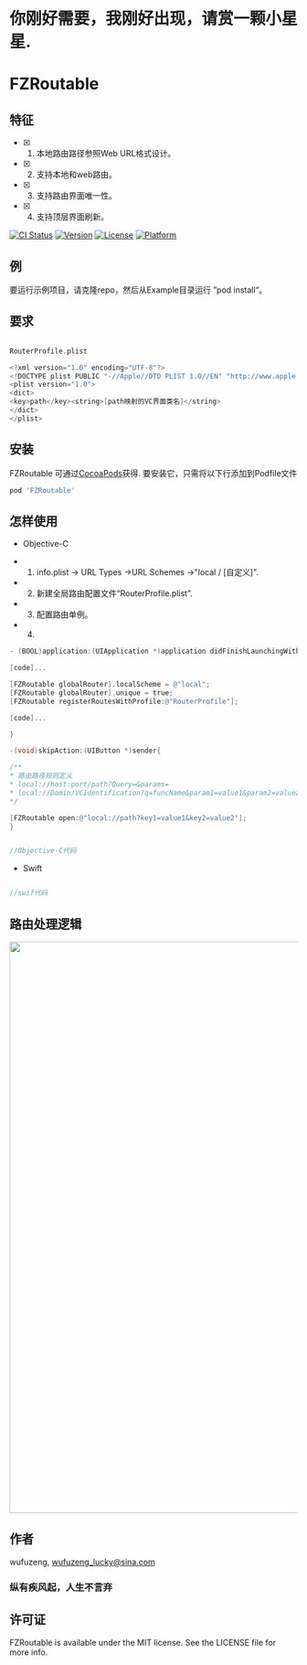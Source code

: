 # 你刚好需要，我刚好出现，请赏一颗小星星.

# FZRoutable
##  特征
- [x]  1.  本地路由路径参照Web URL格式设计。
- [x]  2.  支持本地和web路由。
- [x]  3. 支持路由界面唯一性。
- [x]  4. 支持顶层界面刷新。

[![CI Status](https://img.shields.io/travis/wufuzeng/FZRoutable.svg?style=flat)](https://travis-ci.org/wufuzeng/FZRoutable)
[![Version](https://img.shields.io/cocoapods/v/FZRoutable.svg?style=flat)](https://cocoapods.org/pods/FZRoutable)
[![License](https://img.shields.io/cocoapods/l/FZRoutable.svg?style=flat)](https://cocoapods.org/pods/FZRoutable)
[![Platform](https://img.shields.io/cocoapods/p/FZRoutable.svg?style=flat)](https://cocoapods.org/pods/FZRoutable)

## 例

要运行示例项目，请克隆repo，然后从Example目录运行 ”pod install“。

## 要求
```objective-c

RouterProfile.plist 

<?xml version="1.0" encoding="UTF-8"?>
<!DOCTYPE plist PUBLIC "-//Apple//DTD PLIST 1.0//EN" "http://www.apple.com/DTDs/PropertyList-1.0.dtd">
<plist version="1.0">
<dict>
<key>path</key><string>[path映射的VC界面类名]</string>
</dict>
</plist>

```

## 安装

FZRoutable 可通过[CocoaPods](https://cocoapods.org)获得. 要安装它，只需将以下行添加到Podfile文件

```ruby
pod 'FZRoutable'
```

## 怎样使用

* Objective-C
-  1. info.plist -> URL Types ->URL Schemes ->"local / [自定义]".
-  2. 新建全局路由配置文件“RouterProfile.plist”.
-  3. 配置路由单例。
-  4. 

```objective-c
- (BOOL)application:(UIApplication *)application didFinishLaunchingWithOptions:(NSDictionary *)launchOptions{

[code]...

[FZRoutable globalRouter].localScheme = @"local";
[FZRoutable globalRouter].unique = true;
[FZRoutable registerRoutesWithProfile:@"RouterProfile"];

[code]...

}

-(void)skipAction:(UIButton *)sender{

/**
* 路由路径规则定义
* local://host:port/path?Query=&params=
* local://Domin/VCIdentification?q=funcName&param1=value1&param2=value2&param1=value3
*/

[FZRoutable open:@"local://path?key1=value1&key2=value2"];
}


//Objective-C代码

```

* Swift

```swift

//swif代码

```

## 路由处理逻辑
<img src="https://github.com/wufuzeng/FZRoutable/blob/master/Screenshots/FZRoutable%E5%A4%84%E7%90%86%E6%9C%BA%E5%88%B6.png" title="" float=left width = '1000px'>

## 作者

wufuzeng, wufuzeng_lucky@sina.com
### 纵有疾风起，人生不言弃

## 许可证

FZRoutable is available under the MIT license. See the LICENSE file for more info.
